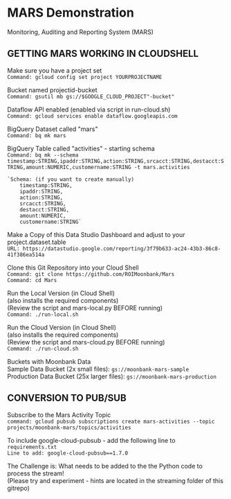 # MARS Demonstration
Monitoring, Auditing and Reporting System (MARS)

## GETTING MARS WORKING IN CLOUDSHELL
Make sure you have a project set\
    `Command: gcloud config set project YOURPROJECTNAME`

Bucket named projectid-bucket\
    `Command: gsutil mb gs://$GOOGLE_CLOUD_PROJECT"-bucket"`
    
Dataflow API enabled  (enabled via script in run-cloud.sh)\
    `Command: gcloud services enable dataflow.googleapis.com`

BigQuery Dataset called "mars"\
    `Command: bq mk mars`

BigQuery Table called "activities" - starting schema\
    `Command: bq mk --schema timestamp:STRING,ipaddr:STRING,action:STRING,srcacct:STRING,destacct:STRING,amount:NUMERIC,customername:STRING -t mars.activities`
    
    `Schema: (if you want to create manually)
        timestamp:STRING,
        ipaddr:STRING,
        action:STRING,
        srcacct:STRING,
        destacct:STRING,
        amount:NUMERIC,
        customername:STRING`

Make a Copy of this Data Studio Dashboard and adjust to your project.dataset.table\
    `URL: https://datastudio.google.com/reporting/3f79b633-ac24-43b3-86c8-41f386ea514a`

Clone this Git Repository into your Cloud Shell\
    `Command: git clone https://github.com/ROIMoonbank/Mars`\
    `Command: cd Mars`

Run the Local Version (in Cloud Shell)\
(also installs the required components)\
    (Review the script and mars-local.py BEFORE running)\
    `Command: ./run-local.sh`

Run the Cloud Version (in Cloud Shell)\
(also installs the required components)\
    (Review the script and mars-cloud.py BEFORE running)\
    `Command: ./run-cloud.sh`


Buckets with Moonbank Data\
Sample Data Bucket (2x small files): `gs://moonbank-mars-sample`\
Production Data Bucket (25x larger files): `gs://moonbank-mars-production`



## CONVERSION TO PUB/SUB

Subscribe to the Mars Activity Topic\
`command: gcloud pubsub subscriptions create mars-activities --topic projects/moonbank-mars/topics/activities`

To include google-cloud-pubsub - add the following line to `requirements.txt`\
    `Line to add: google-cloud-pubsub==1.7.0`

The Challenge is: What needs to be added to the the Python code to process the stream!\
(Please try and experiment - hints are located in the streaming folder of this gitrepo)
